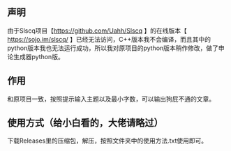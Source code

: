 ## 声明
由于Slscq项目【https://github.com/Uahh/Slscq 】的在线版本【 https://sojo.im/slscq/ 】已经无法访问，C++版本我不会编译，而且其中的python版本我也无法运行成功，所以我对原项目的python版本稍作修改，做了申论生成器python版。

## 作用
和原项目一致，按照提示输入主题以及最小字数，可以输出狗屁不通的文章。

## 使用方式（给小白看的，大佬请略过）
下载Releases里的压缩包，解压，按照文件夹中的使用方法.txt使用即可。
